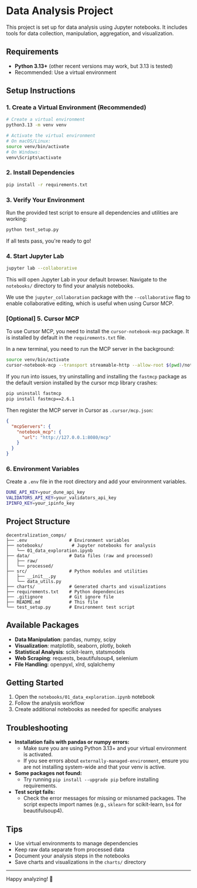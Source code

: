 # Data Analysis Project

This project is set up for data analysis using Jupyter notebooks. It includes tools for data collection, manipulation, aggregation, and visualization.

## Requirements

- **Python 3.13+** (other recent versions may work, but 3.13 is tested)
- Recommended: Use a virtual environment

## Setup Instructions

### 1. Create a Virtual Environment (Recommended)
```bash
# Create a virtual environment
python3.13 -m venv venv

# Activate the virtual environment
# On macOS/Linux:
source venv/bin/activate
# On Windows:
venv\Scripts\activate
```

### 2. Install Dependencies
```bash
pip install -r requirements.txt
```

### 3. Verify Your Environment
Run the provided test script to ensure all dependencies and utilities are working:
```bash
python test_setup.py
```
If all tests pass, you're ready to go!

### 4. Start Jupyter Lab
```bash
jupyter lab --collaborative
```

This will open Jupyter Lab in your default browser. Navigate to the `notebooks/` directory to find your analysis notebooks.

We use the `jupyter_collaboration` package with the `--collaborative` flag to enable collaborative editing, which is useful when using Cursor MCP.

### [Optional] 5. Cursor MCP

To use Cursor MCP, you need to install the `cursor-notebook-mcp` package. It is installed by default in the `requirements.txt` file.

In a new terminal, you need to run the MCP server in the background:

```bash
source venv/bin/activate
cursor-notebook-mcp --transport streamable-http --allow-root $(pwd)/notebooks --host 127.0.0.1 --port 8080
```

If you run into issues, try uninstalling and installing the `fastmcp` package as the default version installed by the cursor mcp library crashes:

```bash
pip uninstall fastmcp
pip install fastmcp==2.6.1
```

Then register the MCP server in Cursor as `.cursor/mcp.json`:

```json
{
  "mcpServers": {
    "notebook_mcp": {
      "url": "http://127.0.0.1:8080/mcp"
    }
  }
}
```

### 6. Environment Variables

Create a `.env` file in the root directory and add your environment variables.

```bash
DUNE_API_KEY=your_dune_api_key
VALIDATORS_API_KEY=your_validators_api_key
IPINFO_KEY=your_ipinfo_key
``` 

## Project Structure

```
decentralization_comps/
├── .env                # Environment variables
├── notebooks/           # Jupyter notebooks for analysis
│   └── 01_data_exploration.ipynb
├── data/               # Data files (raw and processed)
│   ├── raw/
│   └── processed/
├── src/                # Python modules and utilities
│   ├── __init__.py
│   └── data_utils.py
├── charts/             # Generated charts and visualizations
├── requirements.txt    # Python dependencies
├── .gitignore          # Git ignore file
├── README.md           # This file
└── test_setup.py       # Environment test script
```



## Available Packages

- **Data Manipulation**: pandas, numpy, scipy
- **Visualization**: matplotlib, seaborn, plotly, bokeh
- **Statistical Analysis**: scikit-learn, statsmodels
- **Web Scraping**: requests, beautifulsoup4, selenium
- **File Handling**: openpyxl, xlrd, sqlalchemy

## Getting Started

1. Open the `notebooks/01_data_exploration.ipynb` notebook
2. Follow the analysis workflow
3. Create additional notebooks as needed for specific analyses

## Troubleshooting

- **Installation fails with pandas or numpy errors:**
  - Make sure you are using Python 3.13+ and your virtual environment is activated.
  - If you see errors about `externally-managed-environment`, ensure you are not installing system-wide and that your venv is active.
- **Some packages not found:**
  - Try running `pip install --upgrade pip` before installing requirements.
- **Test script fails:**
  - Check the error messages for missing or misnamed packages. The script expects import names (e.g., `sklearn` for scikit-learn, `bs4` for beautifulsoup4).

## Tips

- Use virtual environments to manage dependencies
- Keep raw data separate from processed data
- Document your analysis steps in the notebooks
- Save charts and visualizations in the `charts/` directory

---

Happy analyzing! 🚀 